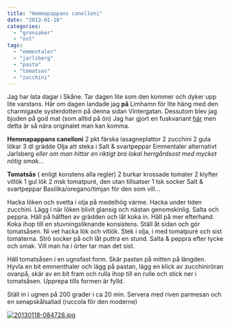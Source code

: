 ```yaml
---
title: "Hemmapappans canelloni"
date: "2013-01-18"
categories: 
  - "gronsaker"
  - "ost"
tags: 
  - "emmentaler"
  - "jarlsberg"
  - "pasta"
  - "tomatsas"
  - "zucchini"
---
```


Jag har lata dagar i Skåne. Tar dagen lite som den kommer och dyker upp lite varstans. Här om dagen landade jag **på** Limhamn för lite häng med den charmigaste systerdottern på denna sidan Vintergatan. Dessutom blev jag bjuden på god mat (som alltid på ön) Jag har gjort en fuskvariant [här](http://import.local/2012/09/03/pastastubbar/) men detta är så nära originalet man kan komma.

**Hemmapappans canelloni** 2 pkt färska lasagneplattor 2 zucchini 2 gula lökar 3 dl grädde Olja att steka i Salt & svartpeppar Emmentaler alternativt Jarlsberg _eller om man hittar en riktigt bra lokal herrgårdsost med mycket nötig smak..._

**Tomatsås** ( enligt konstens alla regler) 2 burkar krossade tomater 2 klyfter vitlök 1 gul lök 2 msk tomatpuré, den utan tillsatser 1 tsk socker Salt & svartpeppar Basilika/oregano/timjan för den som vill...

Hacka löken och svetta i olja på medelhög värme. Hacka under tiden zucchini. Lägg i när löken blivit glansig och nästan genomskinlig. Salta och peppra. Häll på hälften av grädden och låt koka in. Häll på mer efterhand. Koka ihop till en stuvningsliknande konsistens. Ställ åt sidan och gör tomatsåsen. Ni vet hacka lök och vitlök. Stek i olja, i med tomatpuré och sist tomaterna. Strö socker på och låt puttra en stund. Salta & peppra efter tycke och smak. Vill man ha i örter tar man det sist.

Häll tomatsåsen i en ugnsfast form. Skär pastan på mitten på längden. Hyvla en bit emmenthaler och lägg på pastan, lägg en klick av zucchiniröran ovanpå, skär av en bit fram och rulla ihop till en rulle och stick ner i tomatsåsen. Upprepa tills formen är fylld.

Ställ in i ugnen på 200 grader i ca 20 min. Servera med riven parmesan och en senapskålsallad (ruccola för den moderne)  
  
[![20130118-084728.jpg](images/20130118-084728.jpg)](http://import.local/wp-content/uploads/2013/01/20130118-084728.jpg)
